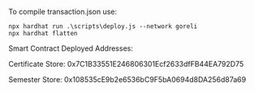 To compile transaction.json use:

```
npx hardhat run .\scripts\deploy.js --network goreli
npx hardhat flatten
```

Smart Contract Deployed Addresses:

Certificate Store: 0x7C1B33551E246806301Ecf2633dfFB44EA792D75

Semester Store: 0x108535cE9b2e6536bC9F5bA0694d8DA256d87a69